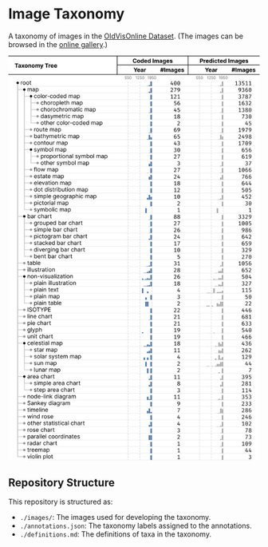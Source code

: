 # Image Taxonomy

A taxonomy of images in the [OldVisOnline Dataset](https://github.com/oldvis/dataset).
(The images can be browsed in the [online gallery](https://oldvis.github.io/gallery/).)

![taxonomy](./taxonomy.svg)

## Repository Structure

This repository is structured as:
- `./images/`: The images used for developing the taxonomy.
- `./annotations.json`: The taxonomy labels assigned to the annotations.
- `./definitions.md`: The definitions of taxa in the taxonomy.
